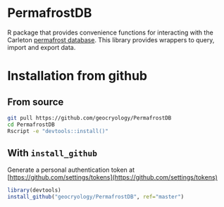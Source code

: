 # PermafrostDB
R package that provides convenience functions for interacting with the Carleton [permafrost database](https://github.com/geocryology/COLDASS). This library provides wrappers to query, import and export data.

# Installation from github

## From source
```bash
git pull https://github.com/geocryology/PermafrostDB
cd PermafrostDB
Rscript -e "devtools::install()"
```

## With `install_github`
Generate a personal authentication token at [https://github.com/settings/tokens](https://github.com/settings/tokens)
```r
library(devtools)
install_github("geocryology/PermafrostDB", ref="master")
```
